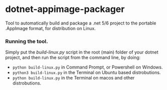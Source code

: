 # dotnet-appimage-packager
Tool to automatically build and package a .net 5/6 project to the portable .AppImage format, for distribution on Linux.

### Running the tool.
Simply put the *build-linux.py* script in the root (main) folder of your dotnet project, and then run the script from the command line, by doing:
- `python build-linux.py` in Command Prompt, or Powershell on Windows.
- `python3 build-linux.py` in the Terminal on Ubuntu based distrobutions.
- `python build-linux.py` in the Terminal on macos and other distrobutions.
